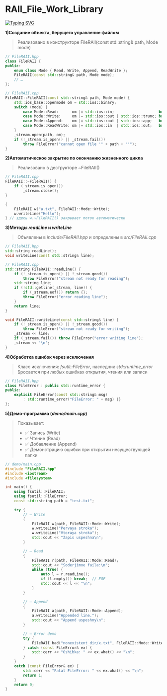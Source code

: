 # RAII_File_Work_Library

[![Typing SVG](https://readme-typing-svg.herokuapp.com?color=%2336BCF7&lines=Computer+science+student)](https://git.io/typing-svg)

**1)Создание объекта, берущего управление файлом**
>Реализовано в конструкторе FileRAII(const std::string& path, Mode mode)

```cpp
// FileRAII.hpp
class FileRAII {
public:
    enum class Mode { Read, Write, Append, ReadWrite };
    FileRAII(const std::string& path, Mode mode);
    // …
};
```

```cpp
// FileRAII.cpp
FileRAII::FileRAII(const std::string& path, Mode mode) {
    std::ios_base::openmode om = std::ios::binary;
    switch (mode) {
        case Mode::Read:      om |= std::ios::in;                    break;
        case Mode::Write:     om |= std::ios::out | std::ios::trunc; break;
        case Mode::Append:    om |= std::ios::out | std::ios::app;   break;
        case Mode::ReadWrite: om |= std::ios::in  | std::ios::out;   break;
    }
    _stream.open(path, om);
    if (!_stream.is_open() || _stream.fail())
        throw FileError("cannot open file '" + path + "'");
}

```
**2)Автоматическое закрытие по окончанию жизненного цикла**
>Реализовано в деструкторе ~FileRAII()

```cpp
// FileRAII.cpp
FileRAII::~FileRAII() {
    if (_stream.is_open())
        _stream.close();
}
```
```cpp
{
    FileRAII w("a.txt", FileRAII::Mode::Write);
    w.writeLine("Hello");
} // здесь w.~FileRAII() закрывает поток автоматически

```

**3)Методы *readLine* и *writeLine***
>Объявлены в *include/FileRAII.hpp* и определены в *src/FileRAII.cpp*

```cpp
// FileRAII.hpp
std::string readLine();
void writeLine(const std::string& line);
```

```cpp
// FileRAII.cpp
std::string FileRAII::readLine() {
    if (!_stream.is_open() || !_stream.good())
        throw FileError("stream not ready for reading");
    std::string line;
    if (!std::getline(_stream, line)) {
        if (_stream.eof()) return {};
        throw FileError("error reading line");
    }
    return line;
}

void FileRAII::writeLine(const std::string& line) {
    if (!_stream.is_open() || !_stream.good())
        throw FileError("stream not ready for writing");
    _stream << line;
    if (_stream.fail()) throw FileError("error writing line");
    _stream << '\n';
}

```

**4)Обработка ошибок через исключения**
>Класс исключения: *fsutil::FileError*, наследник *std::runtime_error*
>Бросается при любых ошибках открытия, чтения или записи

```cpp
// FileRAII.hpp
class FileError : public std::runtime_error {
public:
    explicit FileError(const std::string& msg)
        : std::runtime_error("FileError: " + msg) {}
};
```

**5)Демо‑программа (*demo/main.cpp*)**
>Показывает:
>- ✅ Запись (Write)
>- ✅ Чтение (Read)
>- ✅ Добавление (Append)
>- ✅ Демонстрацию ошибки при открытии несуществующей папки

```cpp
// demo/main.cpp
#include "FileRAII.hpp"
#include <iostream>
#include <filesystem>

int main() {
    using fsutil::FileRAII;
    using fsutil::FileError;
    const std::string path = "test.txt";

    try {
        // — Write
        {
            FileRAII w(path, FileRAII::Mode::Write);
            w.writeLine("Pervaya stroka");
            w.writeLine("Vtoraya stroka");
            std::cout << "Zapis uspeshna\n";
        }

        // — Read
        {
            FileRAII r(path, FileRAII::Mode::Read);
            std::cout << "Soderjimoe faila:\n";
            while (true) {
                auto l = r.readLine();
                if (l.empty()) break;  // EOF
                std::cout << l << "\n";
            }
        }

        // — Append
        {
            FileRAII a(path, FileRAII::Mode::Append);
            a.writeLine("Appended line.");
            std::cout << "Append uspeshny\n";
        }

        // — Error demo
        try {
            FileRAII bad("nonexistent_dir/x.txt", FileRAII::Mode::Write);
        } catch (const FileError& ex) {
            std::cerr << "Oshibka: " << ex.what() << "\n";
        }
    }
    catch (const FileError& ex) {
        std::cerr << "Fatal FileError: " << ex.what() << "\n";
        return 1;
    }
    return 0;
}

```




